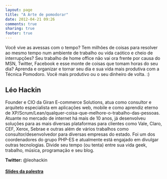 ```yaml
---
layout: page
title: "A Arte de pomodorar"
date: 2012-04-21 09:26
comments: true
sharing: true
footer: true
---
```


Você vive as avessas com o tempo? Tem milhões de coisas para resolver ao mesmo tempo num ambiente de trabalho ou vida caótico e cheio de interrupções? Seu trabalho de home office não vai ora frente por causa do MSN, Twitter, Facebook e esse monte de coisas que tomam horas do seu dia? Aprenda e organizar e tornar seu dia e sua vida mais produtiva com a Técnica Pomodoro. Você mais produtivo ou o seu dinheiro de volta. :)

Léo Hackin
----------

Founder e CIO da Giran E-commerce Solutions, atua como consultor e arquiteto especialista em aplicações web, mobile e como aprendiz eterno de XP/Scrum/Lean/qualquer-coisa-que-melhore-o-trabalho-das-pessoas. Atuante no mercado de internet há mais de 10 anos, já desenvolveu soluções para as mais diversas plataformas para clientes como Vale, Claro, CEF, Xerox, Sebrae e outras além de vários trabalhos como consultor/desenvolvedor para diversas empresas do estado. Foi um dos coordenadores do grupo PHP-ES e atualmente está engajado em divulgar outras tecnologias. Divide seu tempo (ou tenta) entre sua vida geek, trabalho, música, programação e seu blog.

**Twitter:** @leohackin

#### [Slides da palestra](http://www.slideshare.net/leohackin/a-arte-depomodorar)

